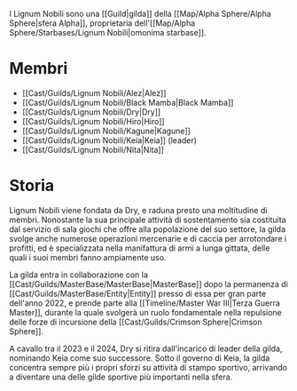 I Lignum Nobili sono una [[Guild|gilda]] della [[Map/Alpha Sphere/Alpha Sphere|sfera Alpha]], proprietaria dell'[[Map/Alpha Sphere/Starbases/Lignum Nobili|omonima starbase]].

# Membri

- [[Cast/Guilds/Lignum Nobili/Alez|Alez]]
- [[Cast/Guilds/Lignum Nobili/Black Mamba|Black Mamba]]
- [[Cast/Guilds/Lignum Nobili/Dry|Dry]]
- [[Cast/Guilds/Lignum Nobili/Hiro|Hiro]]
- [[Cast/Guilds/Lignum Nobili/Kagune|Kagune]]
- [[Cast/Guilds/Lignum Nobili/Keia|Keia]] (leader)
- [[Cast/Guilds/Lignum Nobili/Nita|Nita]]

# Storia

Lignum Nobili viene fondata da Dry, e raduna presto una moltitudine di membri. Nonostante la sua principale attività di sostentamento sia costituita dal servizio di sala giochi che offre alla popolazione del suo settore, la gilda svolge anche numerose operazioni mercenarie e di caccia per arrotondare i profitti, ed è specializzata nella manifattura di armi a lunga gittata, delle quali i suoi membri fanno ampiamente uso.

La gilda entra in collaborazione con la [[Cast/Guilds/MasterBase/MasterBase|MasterBase]] dopo la permanenza di [[Cast/Guilds/MasterBase/Entity|Entity]] presso di essa per gran parte dell'anno 2022, e prende parte alla [[Timeline/Master War III|Terza Guerra Master]], durante la quale svolgerà un ruolo fondamentale nella repulsione delle forze di incursione della [[Cast/Guilds/Crimson Sphere|Crimson Sphere]].

A cavallo tra il 2023 e il 2024, Dry si ritira dall'incarico di leader della gilda, nominando Keia come suo successore. Sotto il governo di Keia, la gilda concentra sempre più i propri sforzi su attività di stampo sportivo, arrivando a diventare una delle gilde sportive più importanti nella sfera.
